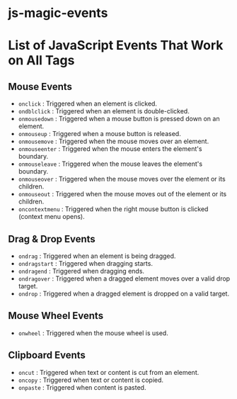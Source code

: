 # js-magic-events
# List of JavaScript Events That Work on All Tags

## **Mouse Events**
- `onclick` : Triggered when an element is clicked.
- `ondblclick` : Triggered when an element is double-clicked.
- `onmousedown` : Triggered when a mouse button is pressed down on an element.
- `onmouseup` : Triggered when a mouse button is released.
- `onmousemove` : Triggered when the mouse moves over an element.
- `onmouseenter` : Triggered when the mouse enters the element's boundary.
- `onmouseleave` : Triggered when the mouse leaves the element's boundary.
- `onmouseover` : Triggered when the mouse moves over the element or its children.
- `onmouseout` : Triggered when the mouse moves out of the element or its children.
- `oncontextmenu` : Triggered when the right mouse button is clicked (context menu opens).

## **Drag & Drop Events**
- `ondrag` : Triggered when an element is being dragged.
- `ondragstart` : Triggered when dragging starts.
- `ondragend` : Triggered when dragging ends.
- `ondragover` : Triggered when a dragged element moves over a valid drop target.
- `ondrop` : Triggered when a dragged element is dropped on a valid target.

## **Mouse Wheel Events**
- `onwheel` : Triggered when the mouse wheel is used.

## **Clipboard Events**
- `oncut` : Triggered when text or content is cut from an element.
- `oncopy` : Triggered when text or content is copied.
- `onpaste` : Triggered when content is pasted.
